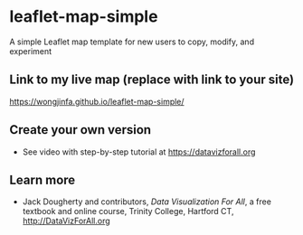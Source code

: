 # leaflet-map-simple
A simple Leaflet map template for new users to copy, modify, and experiment

## Link to my live map (replace with link to your site)

https://wongjinfa.github.io/leaflet-map-simple/

## Create your own version
- See video with step-by-step tutorial at https://datavizforall.org

## Learn more
- Jack Dougherty and contributors, *Data Visualization For All*, a free textbook and online course, Trinity College, Hartford CT, http://DataVizForAll.org
